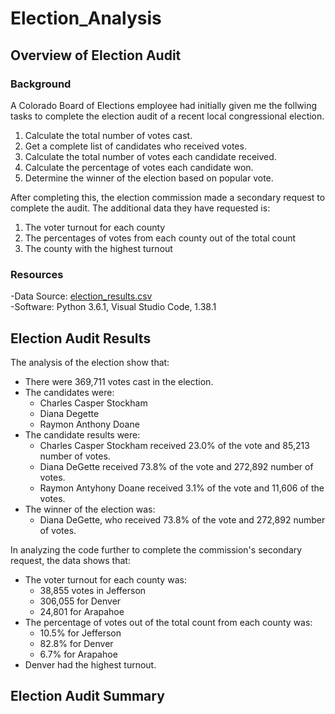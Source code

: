 # Election_Analysis

## Overview of Election Audit
### Background 
A Colorado Board of Elections employee had initially given me the follwing tasks to complete the election audit of a recent local congressional election.

1. Calculate the total number of votes cast.
2. Get a complete list of candidates who received votes.
3. Calculate the total number of votes each candidate received.
4. Calculate the percentage of votes each candidate won.
5. Determine the winner of the election based on popular vote.

After completing this, the election commission made a secondary request to complete the audit.  The additional data they have requested is:
1. The voter turnout for each county
2. The percentages of votes from each county out of the total count
3. The county with the highest turnout

### Resources
-Data Source: [election_results.csv](https://github.com/Bulzeye89/Election_Analysis/blob/main/Resources/election_results.csv)<br />
-Software: Python 3.6.1, Visual Studio Code, 1.38.1

## Election Audit Results
The analysis of the election show that:
- There were 369,711 votes cast in the election.
- The candidates were:
  - Charles Casper Stockham
  - Diana Degette
  - Raymon Anthony Doane
- The candidate results were:
  - Charles Casper Stockham received 23.0% of the vote and 85,213 number of votes.
  - Diana DeGette received 73.8% of the vote and 272,892 number of votes.
  - Raymon Antyhony Doane received 3.1% of the vote and 11,606 of the votes.<br />
- The winner of the election was:
  - Diana DeGette, who received 73.8% of the vote and 272,892 number of votes.

In analyzing the code further to complete the commission's secondary request, the data shows that:
- The voter turnout for each county was:
  - 38,855 votes in Jefferson
  - 306,055 for Denver
  - 24,801 for Arapahoe
- The percentage of votes out of the total count from each county was:
  - 10.5% for Jefferson
  - 82.8% for Denver
  - 6.7% for Arapahoe
- Denver had the highest turnout.  

## Election Audit Summary




